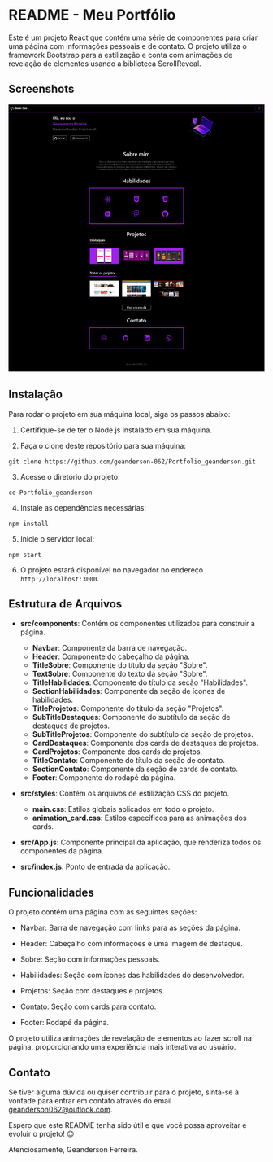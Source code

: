 # README - Meu Portfólio

Este é um projeto React que contém uma série de componentes para criar uma página com informações pessoais e de contato. O projeto utiliza o framework Bootstrap para a estilização e conta com animações de revelação de elementos usando a biblioteca ScrollReveal.

## Screenshots

![telas do app](https://github.com/geanderson-062/Portfolio_geanderson/blob/main/screenshot/geanderson-062.github.io_Portfolio_geanderson_.png)

## Instalação

Para rodar o projeto em sua máquina local, siga os passos abaixo:

1. Certifique-se de ter o Node.js instalado em sua máquina.

2. Faça o clone deste repositório para sua máquina:

```
git clone https://github.com/geanderson-062/Portfolio_geanderson.git
```

3. Acesse o diretório do projeto:

```
cd Portfolio_geanderson
```

4. Instale as dependências necessárias:

```
npm install
```

5. Inicie o servidor local:

```
npm start
```

6. O projeto estará disponível no navegador no endereço `http://localhost:3000`.

## Estrutura de Arquivos

- **src/components**: Contém os componentes utilizados para construir a página.

  - **Navbar**: Componente da barra de navegação.
  - **Header**: Componente do cabeçalho da página.
  - **TitleSobre**: Componente do título da seção "Sobre".
  - **TextSobre**: Componente do texto da seção "Sobre".
  - **TitleHabilidades**: Componente do título da seção "Habilidades".
  - **SectionHabilidades**: Componente da seção de ícones de habilidades.
  - **TitleProjetos**: Componente do título da seção "Projetos".
  - **SubTitleDestaques**: Componente do subtítulo da seção de destaques de projetos.
  - **SubTitleProjetos**: Componente do subtítulo da seção de projetos.
  - **CardDestaques**: Componente dos cards de destaques de projetos.
  - **CardProjetos**: Componente dos cards de projetos.
  - **TitleContato**: Componente do título da seção de contato.
  - **SectionContato**: Componente da seção de cards de contato.
  - **Footer**: Componente do rodapé da página.

- **src/styles**: Contém os arquivos de estilização CSS do projeto.

  - **main.css**: Estilos globais aplicados em todo o projeto.
  - **animation_card.css**: Estilos específicos para as animações dos cards.

- **src/App.js**: Componente principal da aplicação, que renderiza todos os componentes da página.

- **src/index.js**: Ponto de entrada da aplicação.

## Funcionalidades

O projeto contém uma página com as seguintes seções:

- Navbar: Barra de navegação com links para as seções da página.

- Header: Cabeçalho com informações e uma imagem de destaque.

- Sobre: Seção com informações pessoais.

- Habilidades: Seção com ícones das habilidades do desenvolvedor.

- Projetos: Seção com destaques e projetos.

- Contato: Seção com cards para contato.

- Footer: Rodapé da página.

O projeto utiliza animações de revelação de elementos ao fazer scroll na página, proporcionando uma experiência mais interativa ao usuário.

## Contato

Se tiver alguma dúvida ou quiser contribuir para o projeto, sinta-se à vontade para entrar em contato através do email geanderson062@outlook.com.

Espero que este README tenha sido útil e que você possa aproveitar e evoluir o projeto! 😊

Atenciosamente,
Geanderson Ferreira.
